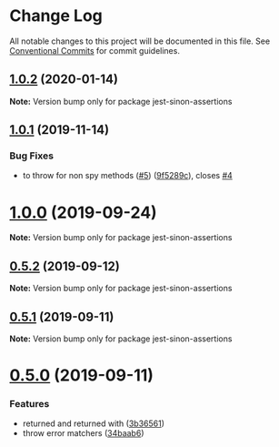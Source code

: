 # Change Log

All notable changes to this project will be documented in this file.
See [Conventional Commits](https://conventionalcommits.org) for commit guidelines.

## [1.0.2](https://github.com/djkf/jest-sinon/compare/v1.0.1...v1.0.2) (2020-01-14)

**Note:** Version bump only for package jest-sinon-assertions

## [1.0.1](https://github.com/djkf/jest-sinon/compare/v1.0.0...v1.0.1) (2019-11-14)

### Bug Fixes

- to throw for non spy methods ([#5](https://github.com/djkf/jest-sinon/issues/5)) ([9f5289c](https://github.com/djkf/jest-sinon/commit/9f5289c)), closes [#4](https://github.com/djkf/jest-sinon/issues/4)

# [1.0.0](https://github.com/djkf/jest-sinon/compare/v0.5.2...v1.0.0) (2019-09-24)

**Note:** Version bump only for package jest-sinon-assertions

## [0.5.2](https://github.com/djkf/jest-sinon/compare/v0.5.1...v0.5.2) (2019-09-12)

**Note:** Version bump only for package jest-sinon-assertions

## [0.5.1](https://github.com/djkf/jest-sinon/compare/v0.5.0...v0.5.1) (2019-09-11)

**Note:** Version bump only for package jest-sinon-assertions

# [0.5.0](https://github.com/djkf/jest-sinon/compare/v0.4.1...v0.5.0) (2019-09-11)

### Features

- returned and returned with ([3b36561](https://github.com/djkf/jest-sinon/commit/3b36561))
- throw error matchers ([34baab6](https://github.com/djkf/jest-sinon/commit/34baab6))
